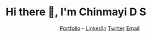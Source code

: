 # Hi there 👋, I'm Chinmayi D S
<p align="center">
  <a href="https://my-portfolio-sigma-vert-38.vercel.app/" target="blank">Portfolio</a>
  -
  <a href="https://www.linkedin.com/in/chinmayi-d-s-2608b0263/" target="blank">LinkedIn</a>
  <a href="https://twitter.com/ChinmayiDS" target="blank">Twitter</a>
  <a href="mailto:chinmayishaan2316@gmail.com">Email</a>
</p>
<!---
urgetolearn/urgetolearn is a ✨ unique ✨ repository because its `README.md` (this file) appears on your GitHub profile.
You can click the Preview link to take a look at your changes.
--->

